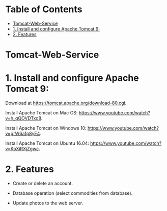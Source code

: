 Table of Contents
=================
   * [Tomcat-Web-Service](#tomcat-web-service)
   * [1. Install and configure Apache Tomcat 9:](#1-install-and-configure-apache-tomcat-9)
   * [2. Features](#2-features)
   
# Tomcat-Web-Service

# 1. Install and configure Apache Tomcat 9:

Download at https://tomcat.apache.org/download-80.cgi.

Install Apache Tomcat on Mac OS: https://www.youtube.com/watch?v=h_qQOVDTxo8.

Install Apache Tomcat on Windows 10: https://www.youtube.com/watch?v=grW6afp8yE4.

Install Apache Tomcat on Ubuntu 16.04: https://www.youtube.com/watch?v=KoXiRXjZgwc.

# 2. Features

* Create or delete an account.

* Database operation (select commodities from database).

* Update photos to the web server.

